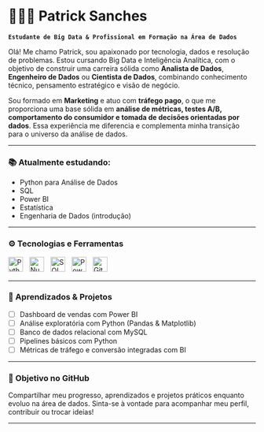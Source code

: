# 👨🏻‍💻 Patrick Sanches

**`Estudante de Big Data & Profissional em Formação na Área de Dados`**

Olá! Me chamo Patrick, sou apaixonado por tecnologia, dados e resolução de problemas. Estou cursando Big Data e Inteligência Analítica, com o objetivo de construir uma carreira sólida como **Analista de Dados**, **Engenheiro de Dados** ou **Cientista de Dados**, combinando conhecimento técnico, pensamento estratégico e visão de negócio.

Sou formado em **Marketing** e atuo com **tráfego pago**, o que me proporciona uma base sólida em **análise de métricas, testes A/B, comportamento do consumidor e tomada de decisões orientadas por dados**. Essa experiência me diferencia e complementa minha transição para o universo da análise de dados.

---

### 📚 Atualmente estudando:
- Python para Análise de Dados
- SQL
- Power BI
- Estatística
- Engenharia de Dados (introdução)

---

### ⚙️ Tecnologias e Ferramentas

<img align="left" alt="Python" title="Python" width="30px" style="padding-right: 10px;" src="https://cdn.jsdelivr.net/gh/devicons/devicon@latest/icons/python/python-original.svg" />
<img align="left" alt="Numpy" title="NumPy" width="30px" style="padding-right: 10px;" src="https://cdn.jsdelivr.net/gh/devicons/devicon/icons/numpy/numpy-original.svg" />
<img align="left" alt="SQL" title="SQL" width="30px" style="padding-right: 10px;" src="https://cdn.jsdelivr.net/gh/devicons/devicon/icons/mysql/mysql-original.svg" />
<img align="left" alt="Power BI" title="Power BI" width="30px" style="padding-right: 10px;" src="https://img.icons8.com/color/48/power-bi.png" />
<img align="left" alt="Git" title="Git" width="30px" style="padding-right: 10px;" src="https://cdn.jsdelivr.net/gh/devicons/devicon/icons/git/git-original.svg" />


<br/>
<br/>

---

### 🧠 Aprendizados & Projetos
- [ ] Dashboard de vendas com Power BI
- [ ] Análise exploratória com Python (Pandas & Matplotlib)
- [ ] Banco de dados relacional com MySQL
- [ ] Pipelines básicos com Python
- [ ] Métricas de tráfego e conversão integradas com BI

---

### 🚀 Objetivo no GitHub
Compartilhar meu progresso, aprendizados e projetos práticos enquanto evoluo na área de dados. Sinta-se à vontade para acompanhar meu perfil, contribuir ou trocar ideias!

---

